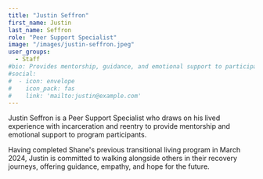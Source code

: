 ```yaml
---
title: "Justin Seffron"
first_name: Justin
last_name: Seffron
role: "Peer Support Specialist"
image: "/images/justin-seffron.jpeg"
user_groups:
  - Staff
#bio: Provides mentorship, guidance, and emotional support to participants, using lived experience with incarceration and successful reentry to foster connection and encouragement.
#social:
#  - icon: envelope
#    icon_pack: fas
#    link: 'mailto:justin@example.com'
---
```


Justin Seffron is a Peer Support Specialist who draws on his lived experience with incarceration and reentry to provide mentorship and emotional support to program participants. 

Having completed Shane's previous transitional living program in March 2024, Justin is committed to walking alongside others in their recovery journeys, offering guidance, empathy, and hope for the future.